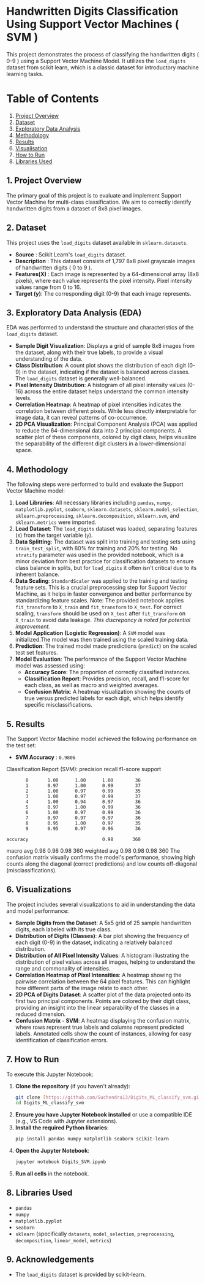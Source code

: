 # Handwritten Digits Classification Using Support Vector Machines ( SVM )
 This project demonstrates the process of classifying the handwritten digits ( 0-9 ) using a Support Vector Machine Model. It utilizes the `load_digits` dataset from scikit learn, which is a classic dataset for introductory machine learning tasks.

# Table of Contents

1. [Project Overview](#project-overview)
2. [Dataset](#dataset)
3. [Exploratory Data Analysis](#exploratory-data-analysis)
4. [Methodology](#methodology)
5. [Results](#results)
6. [Visualisation](#visualisation)
7. [How to Run](#how-to-run)
8. [Libraries Used](#libraries-used)

## 1. Project Overview 
The primary goal of this project is to evaluate and implement Support Vector Machine for multi-class classification. We aim to correctly identify handwritten digits from a dataset of 8x8 pixel images. 

## 2. Dataset
This project uses the `load_digits` dataset available in `sklearn.datasets`.
* **Source** : Scikit Learn's `load_digits` dataset.
* **Description** : This dataset consists of 1,797 8x8 pixel grayscale images of handwritten digits ( 0 to 9 ).
* **Features(X)** :  Each image is represented by a 64-dimensional array (8x8 pixels), where each value represents the pixel intensity. Pixel intensity values range from 0 to 16.
* **Target (y)**: The corresponding digit (0-9) that each image represents.

## 3. Exploratory Data Analysis (EDA)

EDA was performed to understand the structure and characteristics of the `load_digits` dataset.

* **Sample Digit Visualization**: Displays a grid of sample 8x8 images from the dataset, along with their true labels, to provide a visual understanding of the data.
* **Class Distribution**: A count plot shows the distribution of each digit (0-9) in the dataset, indicating if the dataset is balanced across classes. The `load_digits` dataset is generally well-balanced.
* **Pixel Intensity Distribution**: A histogram of all pixel intensity values (0-16) across the entire dataset helps understand the common intensity levels.
* **Correlation Heatmap**: A heatmap of pixel intensities indicates the correlation between different pixels. While less directly interpretable for image data, it can reveal patterns of co-occurrence.
* **2D PCA Visualization**: Principal Component Analysis (PCA) was applied to reduce the 64-dimensional data into 2 principal components. A scatter plot of these components, colored by digit class, helps visualize the separability of the different digit clusters in a lower-dimensional space.

## 4. Methodology

The following steps were performed to build and evaluate the Support Vector Machine model:

1.  **Load Libraries**: All necessary libraries including `pandas`, `numpy`, `matplotlib.pyplot`, `seaborn`, `sklearn.datasets`, `sklearn.model_selection`, `sklearn.preprocessing`, `sklearn.decomposition`, `sklearn.svm`, and `sklearn.metrics` were imported.
2.  **Load Dataset**: The `load_digits` dataset was loaded, separating features (`X`) from the target variable (`y`).
3.  **Data Splitting**: The dataset was split into training and testing sets using `train_test_split`, with 80% for training and 20% for testing. No `stratify` parameter was used in the provided notebook, which is a minor deviation from best practice for classification datasets to ensure class balance in splits, but for `load_digits` it often isn't critical due to its inherent balance.
4.  **Data Scaling**: `StandardScaler` was applied to the training and testing feature sets. This is a crucial preprocessing step for Support Vector Machine, as it helps in faster convergence and better performance by standardizing feature scales. Note: The provided notebook applies `fit_transform` to `X_train` and `fit_transform` to `X_test`. For correct scaling, `transform` should be used on `X_test` after `fit_transform` on `X_train` to avoid data leakage. *This discrepancy is noted for potential improvement.*
5.  **Model Application (Logistic Regression)**: A `SVM` model was initialized.The model was then trained using the scaled training data.
6.  **Prediction**: The trained model made predictions (`predict`) on the scaled test set features.
7.  **Model Evaluation**: The performance of the Support Vector Machine model was assessed using:
    * **Accuracy Score**: The proportion of correctly classified instances.
    * **Classification Report**: Provides precision, recall, and f1-score for each class, as well as macro and weighted averages.
    * **Confusion Matrix**: A heatmap visualization showing the counts of true versus predicted labels for each digit, which helps identify specific misclassifications.
  
## 5. Results

The Support Vector Machine model achieved the following performance on the test set:
* **SVM Accuracy** : `0.9806`

Classification Report (SVM):
               precision    recall  f1-score   support

           0       1.00      1.00      1.00        36
           1       0.97      1.00      0.99        37
           2       1.00      0.97      0.99        35
           3       1.00      0.97      0.99        37
           4       1.00      0.94      0.97        36
           5       0.97      1.00      0.99        36
           6       1.00      0.97      0.99        36
           7       0.97      0.97      0.97        36
           8       0.95      1.00      0.97        35
           9       0.95      0.97      0.96        36

    accuracy                           0.98       360
   macro avg       0.98      0.98      0.98       360
weighted avg       0.98      0.98      0.98       360
The confusion matrix visually confirms the model's performance, showing high counts along the diagonal (correct predictions) and low counts off-diagonal (misclassifications).

## 6. Visualizations

The project includes several visualizations to aid in understanding the data and model performance:

* **Sample Digits from the Dataset**: A 5x5 grid of 25 sample handwritten digits, each labeled with its true class.
* **Distribution of Digits (Classes)**: A bar plot showing the frequency of each digit (0-9) in the dataset, indicating a relatively balanced distribution.
* **Distribution of All Pixel Intensity Values**: A histogram illustrating the distribution of pixel values across all images, helping to understand the range and commonality of intensities.
* **Correlation Heatmap of Pixel Intensities**: A heatmap showing the pairwise correlation between the 64 pixel features. This can highlight how different parts of the image relate to each other.
* **2D PCA of Digits Dataset**: A scatter plot of the data projected onto its first two principal components. Points are colored by their digit class, providing an insight into the linear separability of the classes in a reduced dimension.
* **Confusion Matrix - SVM**: A heatmap displaying the confusion matrix, where rows represent true labels and columns represent predicted labels. Annotated cells show the count of instances, allowing for easy identification of classification errors.

## 7. How to Run

To execute this Jupyter Notebook:

1.  **Clone the repository** (if you haven't already):
    ```bash
    git clone [https://github.com/Suchendra13/Digits_ML_classify_svm.git](https://github.com/Suchendra13/Digits_ML_classify_svm.git)
    cd Digits_ML_classify_svm
    ```
2.  **Ensure you have Jupyter Notebook installed** or use a compatible IDE (e.g., VS Code with Jupyter extensions).
3.  **Install the required Python libraries**:
    ```bash
    pip install pandas numpy matplotlib seaborn scikit-learn
    ```
4.  **Open the Jupyter Notebook**:
    ```bash
    jupyter notebook Digits_SVM.ipynb
    ```
5.  **Run all cells** in the notebook.

## 8. Libraries Used

* `pandas`
* `numpy`
* `matplotlib.pyplot`
* `seaborn`
* `sklearn` (specifically `datasets`, `model_selection`, `preprocessing`, `decomposition`, `linear_model`, `metrics`)

## 9. Acknowledgements

* The `load_digits` dataset is provided by scikit-learn.
